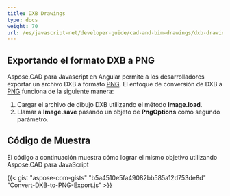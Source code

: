 ```yaml
---
title: DXB Drawings
type: docs
weight: 70
url: /es/javascript-net/developer-guide/cad-and-bim-drawings/dxb-drawings/
---
```


## **Exportando el formato DXB a PNG**

Aspose.CAD para Javascript en Angular permite a los desarrolladores exportar un archivo DXB a formato [PNG](https://docs.fileformat.com/image/png/).
El enfoque de conversión de DXB a [PNG](https://docs.fileformat.com/image/png/) funciona de la siguiente manera:

1. Cargar el archivo de dibujo DXB utilizando el método **Image.load**.
1. Llamar a **Image.save** pasando un objeto de **PngOptions** como segundo parámetro.

## Código de Muestra

El código a continuación muestra cómo lograr el mismo objetivo utilizando Aspose.CAD para JavaScript

{{< gist "aspose-com-gists" "b5a4510e5fa49082bb585a12d753de8d" "Convert-DXB-to-PNG-Export.js" >}}
